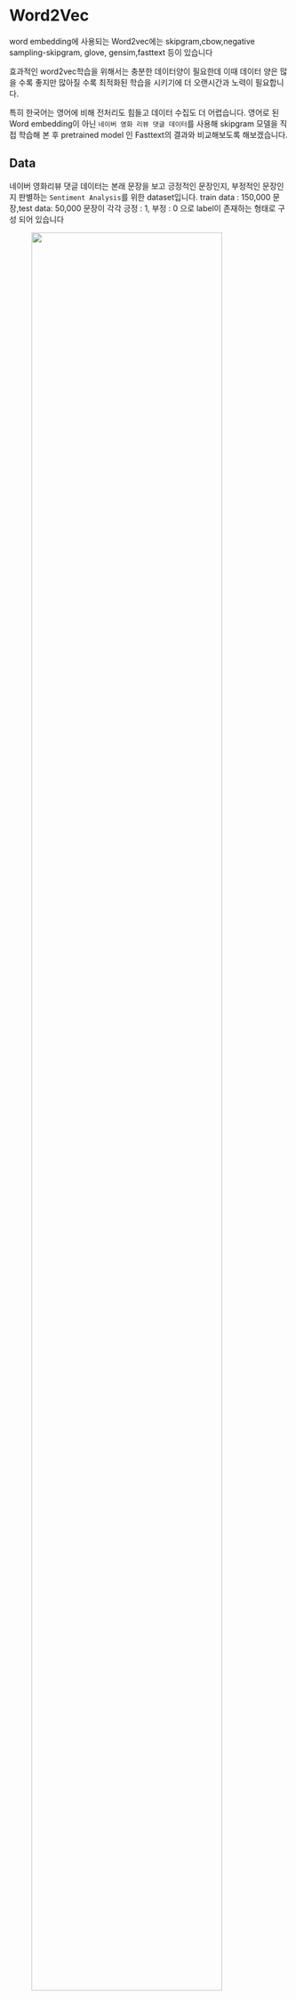 # Word2Vec
word embedding에 사용되는 Word2vec에는 skipgram,cbow,negative sampling-skipgram, glove, gensim,fasttext 등이 있습니다

효과적인 word2vec학습을 위해서는 충분한 데이터양이 필요한데 이때 데이터 양은 많을 수록 좋지만 많아질 수록 최적화된 학습을 시키기에 더 오랜시간과 노력이 필요합니다. 

특히 한국어는 영어에 비해 전처리도 힘들고 데이터 수집도 더 어렵습니다. 영어로 된 Word embedding이 아닌 `네이버 영화 리뷰 댓글 데이터`를 사용해  skipgram 모델을 직접 학습해 본 후 pretrained model 인 Fasttext의 결과와 비교해보도록 해보겠습니다.

## Data
네이버 영화리뷰 댓글 데이터는 본래 문장을 보고 긍정적인 문장인지, 부정적인 문장인지 판별하는 `Sentiment Analysis`를 위한 dataset입니다.
train data : 150,000 문장,test data: 50,000 문장이 각각 긍정 : 1, 부정 : 0 으로 label이 존재하는 형태로 구성 되어 있습니다
<figure>
<img src = https://images.velog.io/images/jyong0719/post/0b5fb68d-e6e5-4b02-80a1-8d7e576de453/image.png width=90%>
<figcaption align = "center"><b>Fig 1.train dataset</b></figcaption>
</figure>

* 데이터 전처리
1. 중복 문장 제거
2. 한글 제외 특수문자 제거
3. 공백 제거 
4. 전 처리 후 ''만 남은 문장 Nan 처리 후 Nan 제거

<figure>
<img src =https://images.velog.io/images/jyong0719/post/dfaa3164-c08d-4cf4-9e07-626340d97c29/image.png    style="width:90%">
<figcaption align = "center"><b>Fig 2.Data with preprocessing</b></figcaption>
</figure>


한국어 문장 분석기 `konlpy mecab`을 사용하여 형태소 기준으로 tockenize

token 등장 횟수로 vocabulary 생성

<figure>
<img src =https://images.velog.io/images/jyong0719/post/fc14a1b0-bb96-43b3-aa1a-1cde6287d5df/image.png >
<figcaption align = "left"><b>Fig 3.Vocab with counts</b></figcaption>
</figure>

총 종류의 수는 48022가지지만 단어가 전체 문장 데이터셋에서 등장 횟수가 20번 이상인 단어들만 남기고 나머지는 `<unknown>`으로 처리 하였더니 4886가지가 남았습니다 

## Model training

기존 문장 datset에서 4886가지의 vocabulary를 사용해 skipgram training pair를 구축하였습니다

학습에 사용되는 pair sample은 2771024개로 4886개 단어 + unk로 총 4887 차원의 데이터를 100 차원으로 embedding하는 모델을 구축하였습니다.
<figure>
<img src =https://images.velog.io/images/jyong0719/post/ad90cfe3-473b-45ba-9193-464540355ff7/image.png style="width:80%">
<figcaption align = "center"><b>Fig 4.skipgram model</b></figcaption>
</figure>


<figure>
<img src =https://images.velog.io/images/jyong0719/post/3782dbd6-ff41-436c-a774-bbaa28291482/image.png style="margin-left: auto; margin-right: auto;">
<figcaption align = "center"><b>Fig 5.train epoch - loss 그래프</b></figcaption>
</figure>

 
## Fasttext

Fasttext는 Facebook에서 학습 후 제공하는 opensource로 
총 157개의 언어에 대한 word embedding을 제공합니다

<figure>
<img src =https://images.velog.io/images/jyong0719/post/17c1d482-da65-4dcf-a897-ac51e3892505/image.png style="margin-left: auto; margin-right: auto;">
<figcaption align = "center"><b>Fig 6.Fasttext Languages</b></figcaption>
</figure>


```python
from gensim import models

ko_model = models.fasttext.load_facebook_model('./fasttext_korean/cc.ko.300.bin.gz')
for w, sim in ko_model.wv.most_similar('파이썬'):
    print(f'{w}: {sim}')
-----
Python: 0.5650615692138672
자이썬: 0.5624369382858276
레일스: 0.5598082542419434
파이썬을: 0.5595802068710327
언어용: 0.5288202166557312
파이썬의: 0.5250024795532227
프로그래밍: 0.5225088596343994
wxPython: 0.5222088694572449
파이썬이나: 0.5201171636581421
함수형: 0.5187377333641052
---
print(ko_model.wv.similarity("코딩", '파이썬'))
print(ko_model.wv.similarity("파이썬", '자바'))
print(ko_model.wv.similarity("파이썬", '딥러닝'))
print(ko_model.wv.similarity("자바스크립트", '자바'))
print(ko_model.wv.similarity("아이스크림", '컴퓨터'))
---
0.3680165
0.43627012
0.33482772
0.44514233
0.1794334
---
print(ko_model.wv.most_similar(positive=['어벤져스', '아이언맨'], negative=['스파이더맨'], topn=1))
---
[('아이언맨2', 0.48837676644325256)]
```

## Visualize word embedding with T-sne

|T-sne|skipgram|Pretrained -Fasttext|
|---|---|---|
|2dim|![](https://images.velog.io/images/jyong0719/post/7b802fd2-2a4b-4684-950b-5ff667292131/image.png)|![](https://images.velog.io/images/jyong0719/post/c0fff7a8-4a2f-4714-9be9-888955fd4c68/image.png)|
|3dim|![](https://images.velog.io/images/jyong0719/post/f144df14-73d8-4a9b-87e0-16624785ff64/image.png)|![](https://images.velog.io/images/jyong0719/post/4977b8f1-907f-4d91-9129-5f3d3ca18b39/image.png)|

Fasttext에서 비슷한 단어들끼리 훨씬 잘 분포함을 느낄 수 있었습니다


* 출처 


Naver 영화 리뷰 댓글 데이터 - https://github.com/e9t/nsmc/
Fasttext - https://fasttext.cc/docs/en/crawl-vectors.html

